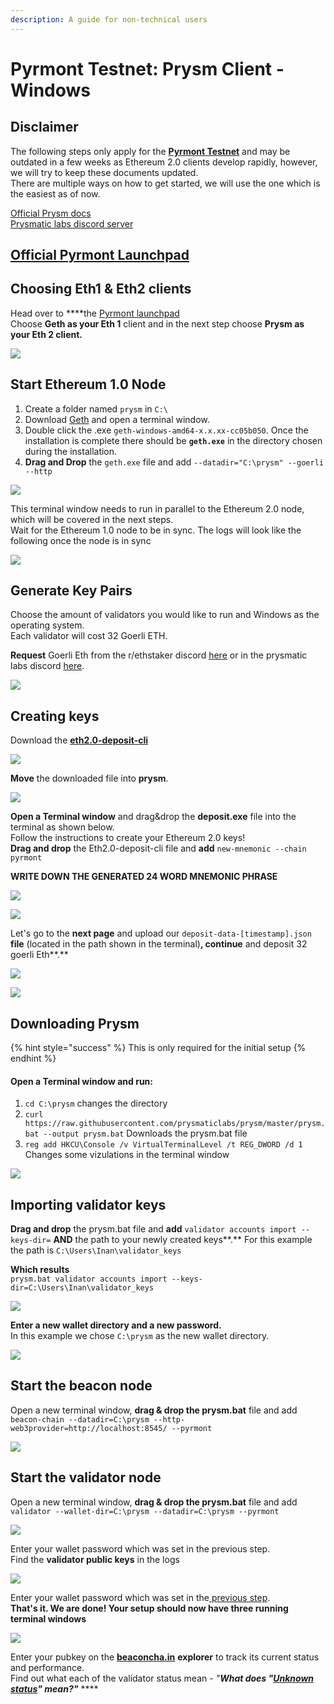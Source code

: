 ```yaml
---
description: A guide for non-technical users
---
```


# Pyrmont Testnet: Prysm Client - Windows

## Disclaimer

The following steps only apply for the [**Pyrmont Testnet**](https://pyrmont.beaconcha.in/) and may be outdated in a few weeks as Ethereum 2.0 clients develop rapidly, however, we will try to keep these documents updated.  
There are multiple ways on how to get started, we will use the one which is the easiest as of now.    
  
[Official Prysm docs](https://docs.prylabs.network/docs/getting-started)  
[Prysmatic labs discord server](https://discord.gg/wJW7Rjk)

## [Official **Pyrmont** Launchpad](https://pyrmont.launchpad.ethereum.org/)

## **Choosing Eth1 & Eth2 clients**

Head over to ****the [Pyrmont launchpad](https://pyrmont.launchpad.ethereum.org/)  
Choose **Geth as your Eth 1** client and in the next step choose **Prysm as your Eth 2 client.**

![](../.gitbook/assets/image%20%28184%29.png)

## **Start Ethereum 1.0 Node**

1. Create a folder named `prysm` in `C:\`
2. Download [Geth](https://geth.ethereum.org/downloads/) and open a terminal window.
3. Double click the .exe `geth-windows-amd64-x.x.xx-cc05b050`. Once the installation is complete there should be **`geth.exe`** in the directory chosen during the installation. 
4. **Drag and Drop** the `geth.exe` file and add `--datadir="C:\prysm" --goerli --http`

![](../.gitbook/assets/2020-11-19_14-13-02.gif)

This terminal window needs to run in parallel to the Ethereum 2.0 node, which will be covered in the next steps.   
Wait for the Ethereum 1.0 node to be in sync. The logs will look like the following once the node is in sync

![](../.gitbook/assets/image%20%28190%29.png)

## **Generate Key Pairs**

Choose the amount of validators you would like to run and Windows as the operating system.  
Each validator will cost 32 Goerli ETH.  
  
**Request** Goerli Eth from the r/ethstaker discord [here](https://discord.gg/3fAHvPD) or in the prysmatic labs discord [here](https://discord.gg/gmSMfrF).

![](../.gitbook/assets/image%20%28158%29.png)

## Creating keys

Download the [**eth2.0-deposit-cli**](https://github.com/ethereum/eth2.0-deposit-cli)

![](../.gitbook/assets/image%20%28186%29.png)

**Move** the downloaded file into **prysm**.

![](../.gitbook/assets/2020-11-18_12-02-09.gif)



**Open a Terminal window** and drag&drop the **deposit.exe** file into the terminal as shown below.  
Follow the instructions to create your Ethereum 2.0 keys!  
**Drag and drop** the Eth2.0-deposit-cli file and **add** `new-mnemonic --chain pyrmont`

**WRITE DOWN THE GENERATED 24 WORD MNEMONIC PHRASE** 

![](../.gitbook/assets/2020-11-18_12-17-59.gif)

![](../.gitbook/assets/grafik%20%288%29.png)

Let's go to the **next page** and upload our `deposit-data-[timestamp].json` **file** \(located in the path shown in the terminal\)**, continue** and deposit 32 goerli Eth**.**  


![](../.gitbook/assets/2020-08-05_12-34-29.gif)

![](../.gitbook/assets/grafik%20%285%29.png)

## Downloading Prysm

{% hint style="success" %}
This is only required for the initial setup
{% endhint %}

#### Open a Terminal window and run: 

1.  `cd C:\prysm`  changes the directory  
2. `curl https://raw.githubusercontent.com/prysmaticlabs/prysm/master/prysm.bat --output prysm.bat` Downloads the prysm.bat file 
3. `reg add HKCU\Console /v VirtualTerminalLevel /t REG_DWORD /d 1` Changes some vizulations in the terminal window

![](../.gitbook/assets/grafik%20%286%29.png)

## Importing validator keys 

**Drag and drop** the prysm.bat file and **add** `validator accounts import --keys-dir=` **AND** the path to your newly created keys**.** For this example the path is `C:\Users\Inan\validator_keys`

**Which results**   
`prysm.bat validator accounts import --keys-dir=C:\Users\Inan\validator_keys`

![](../.gitbook/assets/2020-11-19_12-10-45.gif)

**Enter a new wallet directory and a new password.**   
In this example we chose `C:\prysm` as the new wallet directory.

![](../.gitbook/assets/grafik%20%281%29.png)

## **Start the beacon node**

Open a new terminal window, **drag & drop the prysm.bat** file and add  
`beacon-chain --datadir=C:\prysm --http-web3provider=http://localhost:8545/ --pyrmont`

![](../.gitbook/assets/2020-11-19_14-41-10.gif)

## **Start the validator node**

Open a new terminal window, **drag & drop the prysm.bat** file and add  
`validator --wallet-dir=C:\prysm --datadir=C:\prysm --pyrmont`

![](../.gitbook/assets/2020-11-19_14-54-29.gif)

Enter your wallet password which was set in the previous step.   
Find the **validator public keys** in the logs

![](../.gitbook/assets/grafik.png)

Enter your wallet password which was set in the[ previous step](https://kb.beaconcha.in/guides/tutorial-eth2-multiclient/medalla-testnet-prysm-client-windows#importing-validator-keys).   
**That's it. We are done! Your setup should now have three running terminal windows**

![](../.gitbook/assets/grafik%20%2810%29.png)

Enter your pubkey on the [**beaconcha.in**](https://pyrmont.beaconcha.in/) **explorer** to track its current status and performance.  
Find out what each of the validator status mean - _"**What does "**_[_**Unknown status**_](https://kb.beaconcha.in/ethereum-2.0-and-depositing-process)_**" mean?"**_ ****


